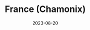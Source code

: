 ---
post_id:    2023-08-FR
title:      France (Chamonix)
date:       2023-08-20
date_start: 2023-08-19
date_end:   2023-08-21
images:
  - ext:    2023-08-FR_00.jpg
    width:  3000
    height: 2143
    ar:			5-7
    meta:   Chamonix, France
tags:
  - Travel
  - Europe
---